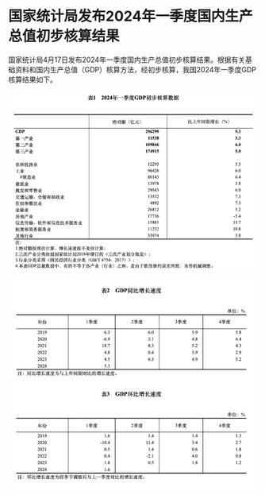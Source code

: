 # 国家统计局发布2024年一季度国内生产总值初步核算结果

国家统计局4月17日发布2024年一季度国内生产总值初步核算结果。根据有关基础资料和国内生产总值（GDP）核算方法，经初步核算，我国2024年一季度GDP核算结果如下。

![65102abf3da92390c8d8c1226493480f.jpg](https://raw.githubusercontent.com/qqhsx/qqnews_image/main/2024/04/17/国家统计局发布2024年一季度国内生产总值初步核算结果/65102abf3da92390c8d8c1226493480f.jpg)

![320a6aad2935bcf32eabfee720ec7043.jpg](https://raw.githubusercontent.com/qqhsx/qqnews_image/main/2024/04/17/国家统计局发布2024年一季度国内生产总值初步核算结果/320a6aad2935bcf32eabfee720ec7043.jpg)

